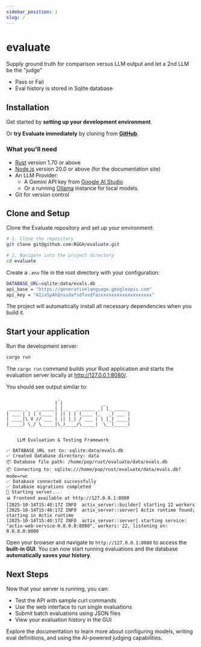 ```yaml
---
sidebar_position: 1
slug: /
---
```


# evaluate

Supply ground truth for comparison versus LLM output and let a 2nd LLM be the "judge"

- Pass or Fail
- Eval history is stored in Sqlite database


## Installation

Get started by **setting up your development environment**.

Or **try Evaluate immediately** by cloning from **[GitHub](https://github.com/RGGH/evaluate)**.

### What you'll need

- [Rust](https://www.rust-lang.org/tools/install) version 1.70 or above
- [Node.js](https://nodejs.org/en/download/) version 20.0 or above (for the documentation site)
- An LLM Provider:
  - A Gemini API key from [Google AI Studio](https://makersuite.google.com/app/apikey)
  - Or a running [Ollama](https://ollama.com/) instance for local models.
- Git for version control

## Clone and Setup

Clone the Evaluate repository and set up your environment:

```sh
# 1. Clone the repository
git clone git@github.com:RGGH/evaluate.git

# 2. Navigate into the project directory
cd evaluate
```

Create a `.env` file in the root directory with your configuration:

```bash
DATABASE_URL=sqlite:data/evals.db
api_base = "https://generativelanguage.googleapis.com"
api_key = "AIzaSyAkQnssdafsdfasdfasxxxxxxxxxxxxxxxxxxx"
```

The project will automatically install all necessary dependencies when you build it.

## Start your application

Run the development server:

```bash
cargo run
```

The `cargo run` command builds your Rust application and starts the evaluation server locally at http://127.0.0.1:8080/.

You should see output similar to:

```
                   _                          
                  | |               _         
 _____ _   _ _____| | _   _ _____ _| |_ _____ 
| ___ | | | (____ | || | | (____ (_   _) ___ |
| ____|\ V // ___ | || |_| / ___ | | |_| ____|
|_____) \_/ \_____|\_)____/\_____|  \__)_____)
                                                                                                                                                                                                       

    LLM Evaluation & Testing Framework

✅ DATABASE_URL set to: sqlite:data/evals.db
✅ Created database directory: data
📦 Database file path: /home/pop/rust/evaluate/data/evals.db
📦 Connecting to: sqlite:///home/pop/rust/evaluate/data/evals.db?mode=rwc
✅ Database connected successfully
✅ Database migrations completed
🚀 Starting server...
📊 Frontend available at http://127.0.0.1:8080
[2025-10-14T15:40:17Z INFO  actix_server::builder] starting 22 workers
[2025-10-14T15:40:17Z INFO  actix_server::server] Actix runtime found; starting in Actix runtime
[2025-10-14T15:40:17Z INFO  actix_server::server] starting service: "actix-web-service-0.0.0.0:8080", workers: 22, listening on: 0.0.0.0:8080

```

Open your browser and navigate to `http://127.0.0.1:8080` to access the **built-in GUI**. You can now start running evaluations and the database **automatically saves your history**.

## Next Steps

Now that your server is running, you can:

- Test the API with sample curl commands
- Use the web interface to run single evaluations
- Submit batch evaluations using JSON files
- View your evaluation history in the GUI

Explore the documentation to learn more about configuring models, writing eval definitions, and using the AI-powered judging capabilities.
```
